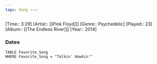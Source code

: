 ```yaml
---
tags: Song ⭐⭐⭐ 
---
```

[Time:: 3:29]
[Artist:: [[Pink Floyd]]]
[Genre:: Psychedelic]
[Played:: 23]
[Album:: [[The Endless River]]]
[Year:: 2014]
### Dates
````dataview
TABLE Favorite_Song
WHERE Favorite_Song = "Talkin' Hawkin'"
````